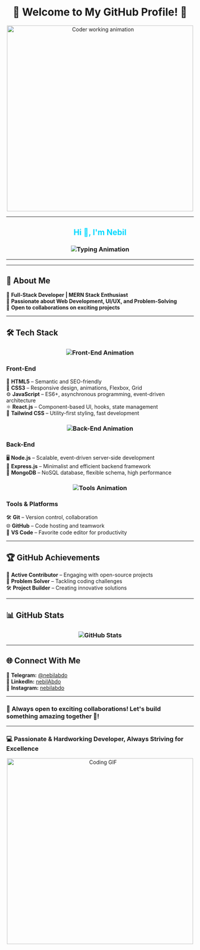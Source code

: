 <h1 align="center">
  🌟 Welcome to My GitHub Profile! 🌟
</h1>

<p align="center">
  <img src="https://media.giphy.com/media/qgQUggAC3Pfv687qPC/giphy.gif" width="500" alt="Coder working animation">
</p>





---

<h2 align="center" style="color: #00D9FF;">Hi 👋, I'm Nebil</h2>  

<h3 align="center">
  <img src="https://readme-typing-svg.herokuapp.com?font=Fira+Code&duration=8000&pause=1000&color=00D9FF&center=true&vCenter=true&width=550&height=50&lines=Hi+I'm+Nebil,+a+passionate+programmer;I+love+learning+and+building+New+things;MERN+Stack+Developer+in+progress;Always+happy+to+work+with+others;Let's+create+something+amazing+together!;Front-end+lover,+Back-end+explorer;Code.+Learn.+Repeat" alt="Typing Animation">
</h3>

---

---

## 🌟 About Me  
🔹 **Full-Stack Developer | MERN Stack Enthusiast**  
🎨 **Passionate about Web Development, UI/UX, and Problem-Solving**  
🤝 **Open to collaborations on exciting projects**  

---

## 🛠️ Tech Stack  

<h3 align="center">
  <img src="https://readme-typing-svg.herokuapp.com?font=Fira+Code&duration=8000&pause=1000&color=F7C936&center=true&vCenter=true&width=500&height=50&lines=Front-End;HTML5+%7C+CSS3+%7C+JavaScript;React.js+%7C+Tailwind+CSS" alt="Front-End Animation">
</h3>


### **Front-End**  
🧱 **HTML5** – Semantic and SEO-friendly  
🎨 **CSS3** – Responsive design, animations, Flexbox, Grid  
⚙️ **JavaScript** – ES6+, asynchronous programming, event-driven architecture  
⚛️ **React.js** – Component-based UI, hooks, state management  
🚀 **Tailwind CSS** – Utility-first styling, fast development  

<h3 align="center">
  <img src="https://readme-typing-svg.herokuapp.com?font=Fira+Code&duration=8000&pause=1000&color=FF5733&center=true&vCenter=true&width=500&height=50&lines=Back-End;Node.js+%7C+Express.js+%7C+MongoDB" alt="Back-End Animation">
</h3>

### **Back-End**  
🖥️ **Node.js** – Scalable, event-driven server-side development  
🚏     **Express.js** – Minimalist and efficient backend framework  
🍃 **MongoDB** – NoSQL database, flexible schema, high performance  

<h3 align="center">
  <img src="https://readme-typing-svg.herokuapp.com?font=Fira+Code&duration=8000&pause=1000&color=28F7A3&center=true&vCenter=true&width=500&height=50&lines=Tools+%26+Platforms;Git+%7C+GitHub+%7C+VS+Code" alt="Tools Animation">
</h3>


### **Tools & Platforms**  
🛠 **Git** – Version control, collaboration  
🌐 **GitHub** – Code hosting and teamwork  
📝 **VS Code** – Favorite code editor for productivity  

---

## 🏆 GitHub Achievements  



🚀 **Active Contributor** – Engaging with open-source projects  
🧠 **Problem Solver** – Tackling coding challenges  
🛠️ **Project Builder** – Creating innovative solutions

---

## 📊 GitHub Stats  


  <h3 align="center">
  <img src="https://github-readme-stats.vercel.app/api?username=nebilabdo&show_icons=true&theme=radical&count_private=true&include_all_commits=true" alt="GitHub Stats" />

</h3>


---

## 🌐 Connect With Me  
💬 **Telegram:**  [ @nebilabdo](https://t.me/nebil_abdo)  
🔗 **LinkedIn:**  [nebilAbdo](https://www.linkedin.com/in/nebilabdo)  
📸 **Instagram:** [nebilabdo](https://www.instagram.com/nobleabdo)

---

### 🚀 Always open to exciting collaborations! Let's build something amazing together 🤝!  

---

### 💻 Passionate & Hardworking Developer, Always Striving for Excellence  

<p align="center">
  <img src="https://media.giphy.com/media/qgQUggAC3Pfv687qPC/giphy.gif" width="500" alt="Coding GIF">
</p>
